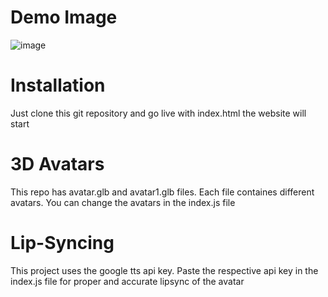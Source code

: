 # Demo Image
![image](https://github.com/Surbh77/AI-teacher/assets/108724393/07f40a04-d3cf-4feb-8825-10674a34acb1)

# Installation
Just clone this git repository and go live with index.html the website will start

# 3D Avatars
This repo has avatar.glb and avatar1.glb files. Each file containes different avatars. You can change the avatars in the index.js file

# Lip-Syncing
This project uses the google tts api key. Paste the respective api key in the index.js file for proper and accurate lipsync of the avatar
